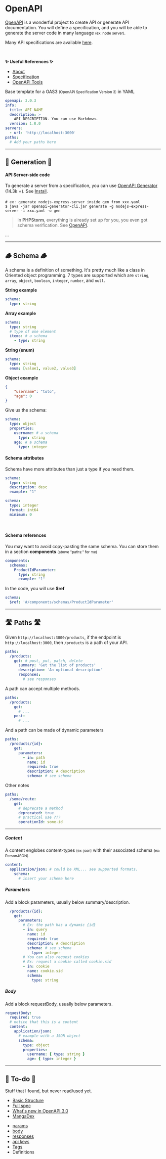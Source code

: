 # OpenAPI

<div class="row row-cols-md-2"><div>

[OpenAPI](https://swagger.io/specification/) is a wonderful project to create API or generate API documentation. You will define a specification, and you will be able to generate the server code in many language <small>(ex: node server)</small>.

Many API specifications are available [here](https://app.swaggerhub.com/search).

<br>

**✨ Useful References ✨**

* [About](https://swagger.io/docs/specification/about/)
* [Specification](https://swagger.io/specification/)
* [OpenAPI Tools](https://openapi.tools/)

</div><div>

Base template for a OAS3 <small>(OpenAPI Specification Version 3)</small> in YAML

```yaml
openapi: 3.0.3
info:
  title: API NAME
  description: >
    API DESCRIPTION. You can use Markdown.
  version: 1.0.0
servers:
  - url: 'http://localhost:3000'
paths:
  # Add your paths here
```
</div></div>

<hr class="sep-both">

## 🚀 Generation 🚀

<div class="row row-cols-md-2 mt-3"><div>

#### API Server-side code

To generate a server from a specification, you can use [OpenAPI Generator](https://github.com/OpenAPITools/openapi-generator) (14.3k ⭐). See [Install](https://openapi-generator.tech/docs/installation).

```
# ex: generate nodejs-express-server inside gen from xxx.yaml
$ java -jar openapi-generator-cli.jar generate -g nodejs-express-server -i xxx.yaml -o gen
```

> In **PHPStorm**, everything is already set up for you, you even got schema verification. See [OpenAPI](https://www.jetbrains.com/help/phpstorm/openapi.html).
</div><div>

...
</div></div>

<hr class="sep-both">

## 🪵 Schema 🪵

<div class="row row-cols-md-2 mt-4"><div>

A schema is a definition of something. It's pretty much like a class in Oriented object programming. 7 types are supported which are `string`, `array`, `object`, `boolean`, `integer`, `number`, and `null`.

<div class="row row-cols-md-2"><div>

**String example**

```yaml
schema:
  type: string
```

**Array example**

```yaml
schema:
  type: string
  # type of one element
  items: # a schema
    - type: string
```

**String (enum)**

```yaml
schema:
  type: string
  enum: [value1, value2, value3]
```

</div><div>

**Object example**

```json
{
    "username": "toto",
    "age": 0
}
```

Give us the schema:

```yaml
schema:
  type: object
  properties:
    username: # a schema
      type: string
    age: # a schema
      type: integer
```
</div></div>

</div><div>

#### Schema attributes

Schema have more attributes than just a type if you need them.

<div class="row row-cols-md-2"><div>

```yaml
schema:
  type: string
  description: desc
  example: "1"
```
</div><div>

```yaml
schema:
  type: integer
  format: int64
  minimum: 0
```
</div></div>

<br>

#### Schema references

You may want to avoid copy-pasting the same schema. You can store them in a section **components** <small>(above "paths:" for me)</small>

<div class="row row-cols-md-2"><div>

```yaml
components:
  schemas:
    ProductIdParameter:
      type: string
      example: "1"
```
</div><div>

In the code, you will use **$ref**

```yaml
schema:
  $ref: '#/components/schemas/ProductIdParameter'
```
</div></div>

</div></div>

<hr class="sep-both">

## 🛣️ Paths 🛣️

<div class="row row-cols-md-2 mt-4"><div>

Given `http://localhost:3000/products`, if the endpoint is `http://localhost:3000`, then `/products` is a path of your API.

```yaml
paths:
  /products:
    get: # post, put, patch, delete
      summary: 'Get the list of products'
      description: 'An optional description'
      responses:
        # see responses
```

A path can accept multiple methods.

```yaml
paths:
  /products:
    get:
      # ...
    post:
      # ...
```
</div><div>

And a path can be made of dynamic parameters

```yaml
paths:
  /products/{id}:
    get:
      parameters:
        - in: path
          name: id
          required: true
          description: A description
          schema: # see schema
```

Other notes

```yaml
paths:
  /some/route:
    get:
      # deprecate a method
      deprecated: true
      # practical use ???
      operationId: some-id
```
</div></div>

<hr class="sep-both">

<div class="row row-cols-md-2 mt-4"><div>

##### Content

A content englobes content-types <small>(ex: json)</small> with their associated schema <small>(ex: PersonJSON)</small>.

```yaml
content:
  application/json: # could be XML... see supported formats.
    schema:
      # insert your schema here
```
</div><div>

##### Parameters

Add a block parameters, usually below summary/description.

```yaml
  /products/{id}:
    get:
      parameters:
        # Ex: the path has a dynamic {id}
        - in: query
          name: id
          required: true
          description: A description
          schema: # see schema
            type: integer
        # You can also request cookies
        # Ex: request a cookie called cookie.sid
        - in: cookie
          name: cookie.sid
          schema:
            type: string
```

##### Body

Add a block requestBody, usually below parameters.

```yaml
requestBody:
  required: true
  # notice that this is a content
  content:
    application/json:
      # example with a JSON object
      schema:
        type: object
        properties:
          username: { type: string }
          age: { type: integer }
```

</div></div>

<hr class="sep-both">

## 👻 To-do 👻

Stuff that I found, but never read/used yet.

<div class="row row-cols-md-2"><div>

* [Basic Structure](https://swagger.io/docs/specification/basic-structure/)
* [Full spec](https://github.com/OAI/OpenAPI-Specification/blob/main/versions/3.0.3.md)
* [What's new in OpenAPI 3.0](https://swagger.io/blog/news/whats-new-in-openapi-3-0/)
* [MangaDex](https://api.mangadex.org/docs/swagger.html)
</div><div>

* [params](https://swagger.io/docs/specification/describing-parameters/)
* [body](https://swagger.io/docs/specification/describing-request-body/)
* [responses](https://swagger.io/docs/specification/describing-responses/)
* [api keys](https://swagger.io/docs/specification/authentication/api-keys/)
* [Tags](https://swagger.io/docs/specification/grouping-operations-with-tags/)
* Definitions
</div></div>